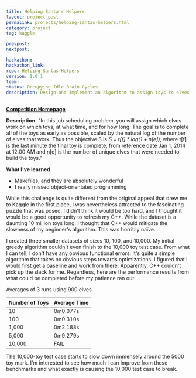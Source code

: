 ```yaml
---
title: Helping Santa's Helpers
layout: project_post
permalink: projects/helping-santas-helpers.html
category: project
tag: kaggle

prevpost:
nextpost:

hackathon:
hackathon_link:
repo: Helping-Santas-Helpers
version: 1.0.1
team:
status: Occupying Idle Brain Cycles
description: Design and implement an algorithm to assign toys to elves in the most efficient manner possible
---
```


**[Competition Homepage](https://www.kaggle.com/c/helping-santas-helpers)**

**Description.** "In this job scheduling problem, you will assign which elves work on which toys, at what time, and for how long. The goal is to complete all of the toys as early as possible, scaled by the natural log of the number of elves that work. Thus the objective S is _S = t[f] * log(1 + n[e])_, where t[f] is the last minute the final toy is complete, from reference date Jan 1, 2014 at 12:00 AM and n[e] is the number of unique elves that were needed to build the toys."

**What I've learned**

* Makefiles, and they are absolutely wonderful
* I really missed object-orientated programming

While this challenge is quite different from the original appeal that drew me to Kaggle in the first place, I was nevertheless attracted to the fascinating puzzle that was posed. I didn't think it would be too hard, and I thought it would be a good opportunity to refresh my C++. While the dataset is a daunting 10 million toys long, I thought that C++ would mitigate the slowness of my beginner's algorithm. This was horribly naïve.

I created three smaller datasets of sizes 10, 100, and 10,000. My initial greedy algorithm couldn't even finish to the 10,000 toy test case. From what I can tell, I don't have any obvious functional errors. It's quite a simple algorithm that takes no obvious steps towards optimizations: I figured that I would first get a baseline and work from there. Apparently, C++ couldn't pick up the slack for me. Regardless, here are the performance results from what could be completed before my patience ran out:

Averages of 3 runs using 900 elves

<table class="table"
        style="width:400px; font-size:14px;">
<tr>
  <th>Number of Toys</th>
  <th>Average Time </th>
</tr>
<tbody>
<tr>
  <td>10</td>
  <td>0m0.077s</td>
</tr>
<tr>
  <td>100</td>
  <td>0m0.310s</td>
</tr>
<tr>
  <td>1,000</td>
  <td>0m2.188s</td>
</tr>
<tr>
  <td>5,000</td>
  <td>0m9.279s</td>
</tr>
<tr>
  <td>10,000</td>
  <td>FAIL</td>
</tr>
</tbody>
<table>

The 10,000-toy test case starts to slow down immensely around the 5000 toy mark. I'm interested to see how much I can improve from these benchmarks and what exactly is causing the 10,000 test case to break.
